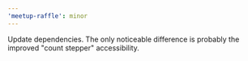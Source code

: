 ```yaml
---
'meetup-raffle': minor
---
```


Update dependencies. The only noticeable difference is probably the improved "count stepper" accessibility.
